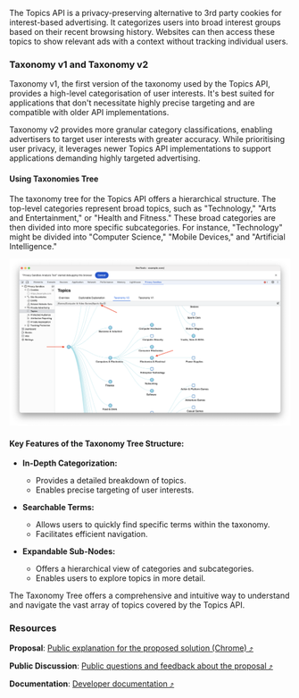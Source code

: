 The Topics API is a privacy-preserving alternative to 3rd party cookies for interest-based advertising. It categorizes users into broad interest groups based on their recent browsing history. Websites can then access these topics to show relevant ads with a context without tracking individual users.

### Taxonomy v1 and Taxonomy v2

Taxonomy v1, the first version of the taxonomy used by the Topics API, provides a high-level categorisation of user interests. It's best suited for applications that don't necessitate highly precise targeting and are compatible with older API implementations.

Taxonomy v2 provides more granular category classifications, enabling advertisers to target user interests with greater accuracy. While prioritising user privacy, it leverages newer Topics API implementations to support applications demanding highly targeted advertising.

#### Using Taxonomies Tree

The taxonomy tree for the Topics API offers a hierarchical structure. The top-level categories represent broad topics, such as "Technology," "Arts and Entertainment," or "Health and Fitness." These broad categories are then divided into more specific subcategories. For instance, "Technology" might be divided into "Computer Science," "Mobile Devices," and "Artificial Intelligence."

<img width="1200" alt="Topics Taxonomy Tree" src="images/topics/psat_v0.12.0_taxonomy_tree_2024-09-24.png" >

#### Key Features of the Taxonomy Tree Structure:

- **In-Depth Categorization:**
  - Provides a detailed breakdown of topics.
  - Enables precise targeting of user interests.

- **Searchable Terms:**
  - Allows users to quickly find specific terms within the taxonomy.
  - Facilitates efficient navigation.

- **Expandable Sub-Nodes:**
  - Offers a hierarchical view of categories and subcategories.
  - Enables users to explore topics in more detail.

The Taxonomy Tree offers a comprehensive and intuitive way to understand and navigate the vast array of topics covered by the Topics API.

### Resources
**Proposal**: [Public explanation for the proposed solution (Chrome) &#10548;](https://github.com/patcg-individual-drafts/topics/)

**Public Discussion**: [Public questions and feedback about the proposal &#10548;](https://github.com/patcg-individual-drafts/topics/issues)

**Documentation**: [Developer documentation &#10548;](https://developers.google.com/privacy-sandbox/relevance/topics)
